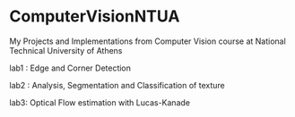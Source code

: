 # ComputerVisionNTUA
My Projects and Implementations from Computer Vision course at National Technical University of Athens

lab1 : Edge and Corner Detection 

lab2 : Analysis, Segmentation and Classification of texture

lab3: Optical Flow estimation with Lucas-Kanade
